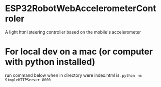 # ESP32RobotWebAccelerometerControler
A light html steering controller based on the mobile's accelerometer

# For local dev on a mac (or computer with python installed)
run command below when in directory were index.html is.
  ```python -m SimpleHTTPServer 8000```
  
